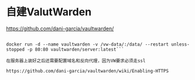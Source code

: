 # 自建ValutWarden

https://github.com/dani-garcia/vaultwarden/

```docker pull vaultwarden/server:latest

docker run -d --name vaultwarden -v /vw-data/:/data/ --restart unless-stopped -p 80:80 vaultwarden/server:latest```

在服务器上装好之后还需要配置域名和反向代理，因为VW要求必须走ssl

https://github.com/dani-garcia/vaultwarden/wiki/Enabling-HTTPS